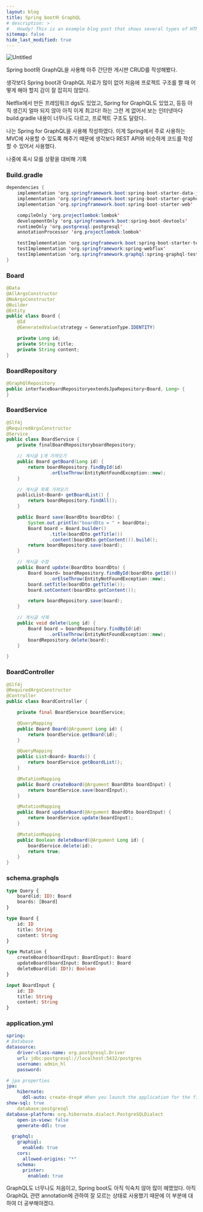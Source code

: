 ```yaml
---
layout: blog
title: Spring boot와 GraphQL
# description: >
#   Howdy! This is an example blog post that shows several types of HTML content supported in this theme.
sitemap: false
hide_last_modified: true
---
```










![Untitled](https://user-images.githubusercontent.com/75435113/201112202-b61e22cd-edec-4ece-a289-93f42ace53c1.png)

Spring boot와 GraphQL을 사용해 아주 간단한 게시판 CRUD를 작성해봤다.

생각보다 Spring boot과 GraphQL 자료가 많이 없어 처음에 프로젝트 구조를 짤 때 어떻게 해야 할지 감이 잘 잡히지 않았다. 

Netflix에서 만든 프레임워크 dgs도 있었고, Spring for GraphQL도 있었고, 등등 아직 생긴지 얼마 되지 않아 아직 이게 최고다! 하는 그런 게 없어서 보는 인터넷마다 build.gradle 내용이 너무나도 다르고, 프로젝트 구조도 달랐다.. 

나는 Spring for GraphQL을 사용해 작성하였다. 이게 Spring에서 주로 사용하는 MVC에 사용할 수 있도록 해주기 때문에 생각보다 REST API와 비슷하게 코드를 작성할 수 있어서 사용했다.

나중에 혹시 모를 상황을 대비해 기록

### Build.gradle

```java
dependencies {
    implementation 'org.springframework.boot:spring-boot-starter-data-jpa'
    implementation 'org.springframework.boot:spring-boot-starter-graphql'
    implementation 'org.springframework.boot:spring-boot-starter-web'

    compileOnly 'org.projectlombok:lombok'
    developmentOnly 'org.springframework.boot:spring-boot-devtools'
    runtimeOnly 'org.postgresql:postgresql'
    annotationProcessor 'org.projectlombok:lombok'

    testImplementation 'org.springframework.boot:spring-boot-starter-test'
    testImplementation 'org.springframework:spring-webflux'
    testImplementation 'org.springframework.graphql:spring-graphql-test'
}
```

### Board

```java
@Data
@AllArgsConstructor
@NoArgsConstructor
@Builder
@Entity
public class Board {
    @Id
    @GeneratedValue(strategy = GenerationType.IDENTITY)

    private Long id;
    private String title;
    private String content;
}

```

### BoardRepository

```java
@GraphQlRepository
public interfaceBoardRepositoryextendsJpaRepository<Board, Long> {
}
```

### BoardService

```java
@Slf4j
@RequiredArgsConstructor
@Service
public class BoardService {
    private finalBoardRepositoryboardRepository;

    // 게시글 1개 가져오기
    public Board getBoard(Long id) {
        return boardRepository.findById(id)
                .orElseThrow(EntityNotFoundException::new);
    }

    // 게시글 목록 가져오기
    publicList<Board> getBoardList() {
        return boardRepository.findAll();
    }

    public Board save(BoardDto boardDto) {
        System.out.println("boardDto = " + boardDto);
        Board board = Board.builder()
                .title(boardDto.getTitle())
                .content(boardDto.getContent()).build();
        return boardRepository.save(board);
    }

    // 게시글 수정
    public Board update(BoardDto boardDto) {
        Board board= boardRepository.findById(boardDto.getId())
                .orElseThrow(EntityNotFoundException::new);
        board.setTitle(boardDto.getTitle());
        board.setContent(boardDto.getContent());

        return boardRepository.save(board);
    }

    // 게시글 삭제
    public void delete(Long id) {
        Board board = boardRepository.findById(id)
                .orElseThrow(EntityNotFoundException::new);
        boardRepository.delete(board);
    }

}

```

### BoardController

```java
@Slf4j
@RequiredArgsConstructor
@Controller
public class BoardController {

    private final BoardService boardService;

    @QueryMapping
    public Board Board(@Argument Long id) {
        return boardService.getBoard(id);
    }

    @QueryMapping
    public List<Board> Boards() {
        return boardService.getBoardList();
    }

    @MutationMapping
    public Board createBoard(@Argument BoardDto boardInput) {
        return boardService.save(boardInput);
    }

    @MutationMapping
    public Board updateBoard(@Argument BoardDto boardInput) {
        return boardService.update(boardInput);
    }

    @MutationMapping
    public Boolean deleteBoard(@Argument Long id) {
        boardService.delete(id);
        return true;
    }
}
```

### schema.graphqls

```graphql
type Query {
    board(id: ID): Board
    boards: [Board]
}

type Board {
    id: ID
    title: String
    content: String
}

type Mutation {
    createBoard(boardInput: BoardInput): Board
    updateBoard(boardInput: BoardInput): Board
    deleteBoard(id: ID!): Boolean
}

input BoardInput {
    id: ID
    title: String
    content: String
}
```

### application.yml

```yaml
spring:
# Database
datasource:
    driver-class-name: org.postgresql.Driver
    url: jdbc:postgresql://localhost:5432/postgres
    username: admin_hl
    password:

# jpa properties
jpa:
    hibernate:
      ddl-auto: create-drop# When you launch the application for the first time - switch "none" at "create"
show-sql: true
    database:postgresql
database-platform: org.hibernate.dialect.PostgreSQLDialect
    open-in-view: false
    generate-ddl: true

  graphql:
    graphiql:
      enabled: true
    cors:
      allowed-origins: "*"
    schema:
      printer:
        enabled: true
```

GraphQL도 너무나도 처음이고, Spring boot도 아직 익숙치 않아 많이 헤맸었다. 아직 GraphQL 관련 annotation에 관하여 잘 모르는 상태로 사용했기 때문에 이 부분에 대하여 더 공부해야겠다.


